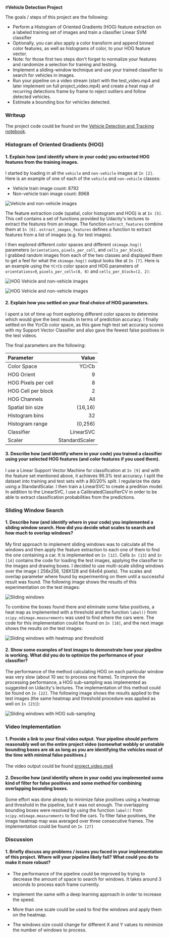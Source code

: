 #**Vehicle Detection Project**

The goals / steps of this project are the following:

* Perform a Histogram of Oriented Gradients (HOG) feature extraction on a labeled training set of images and train a classifier Linear SVM classifier
* Optionally, you can also apply a color transform and append binned color features, as well as histograms of color, to your HOG feature vector. 
* Note: for those first two steps don't forget to normalize your features and randomize a selection for training and testing.
* Implement a sliding-window technique and use your trained classifier to search for vehicles in images.
* Run your pipeline on a video stream (start with the test_video.mp4 and later implement on full project_video.mp4) and create a heat map of recurring detections frame by frame to reject outliers and follow detected vehicles.
* Estimate a bounding box for vehicles detected.

### Writeup 

The project code could be found on the [Vehicle Detection and Tracking notebook](Vehicle_Detection_Tracking.ipynb).

### Histogram of Oriented Gradients (HOG)

#### 1. Explain how (and identify where in your code) you extracted HOG features from the training images.

I started by loading in all the `vehicle` and `non-vehicle` images at `In [2]`.
Here is an example of one of each of the `vehicle` and `non-vehicle` classes:

- Vehicle train image count: 8792
- Non-vehicle train image count: 8968

![Vehicle and non-vehicle images](output_images/vehicle-non-vehicle.png)

The feature extraction code (spatial, color histogram and HOG) is at `In [5]`. This cell contains a set of functions provided by Udacity's lectures to extract the features from an image. The function `extract_features` combine them at `In [6].` `extract_images_features` defines a function to extract features from a list of images (e.g. for test images). 

I then explored different color spaces and different `skimage.hog()` parameters (`orientations`, `pixels_per_cell`, and `cells_per_block`).  
I grabbed random images from each of the two classes and displayed them to get a feel for what the `skimage.hog()` output looks like at `In [7]`.
Here is an example using the `YCrCb` color space and HOG parameters of `orientations=9`, `pixels_per_cell=(8, 8)` and `cells_per_block=(2, 2)`:

![HOG Vehicle and non-vehicle images](output_images/hog_features_vehicle.png)

![HOG Vehicle and non-vehicle images](output_images/hog_features_non_vehicle.png)


#### 2. Explain how you settled on your final choice of HOG parameters.

I spent a lot of time up front exploring different color spaces to determine which would give the best results in terms of prediction accuracy. 
I finally settled on the YcrCb color space, as this gave high test set accuracy scores with my Support Vector Classifier and also gave the fewest false positives in the test videos.

The final parameters are the following:

|Parameter|Value|
|:--------|----:|
|Color Space|YCrCb|
|HOG Orient|9|
|HOG Pixels per cell|8|
|HOG Cell per block|2|
|HOG Channels|All|
|Spatial bin size| (16,16)|
|Histogram bins|32|
|Histogram range|(0,256)|
|Classifier|LinearSVC|
|Scaler|StandardScaler|


#### 3. Describe how (and identify where in your code) you trained a classifier using your selected HOG features (and color features if you used them).

I use a Linear Support Vector Machine for classification at `In [9]` and with the feature set mentioned above, it achieves 99.3% test accuracy.
I split the dataset into training and test sets with a 80/20% split. I regularize the data using a StandardScalar. I then train a LinearSVC to create a predition model.
In addition to the LinearSVC, I use a CalibratedClassifierCV in order to be able to extract classification probabilities from the predictions.

### Sliding Window Search

#### 1. Describe how (and identify where in your code) you implemented a sliding window search.  How did you decide what scales to search and how much to overlap windows?

My first approach to implement sliding windows was to calculate all the windows and then apply the feature extraction to each one of them to find the one containing a car. 
It is implemented on `In [12]`. Cells `In [13]` and `In [14]` contains the code for loading the test images, applying the classifier to the images and drawing boxes. 
I decided to use multi-scale sliding windows over the image (256x256, 128X128 and 64x64 pixels). The scales and overlap parameter where found by experimenting on them until a successful result was found. The following image shows the results of this experimentation on the test images:

![Sliding windows](output_images/sliding_windows.png)

To combine the boxes found there and eliminate some false positives, a heat map as implemented with a threshold and the function `label()` from `scipy.ndimage.measurements` was used to find where the cars were. The code for this implementation could be found on `In [18]`, and the next image shows the results on the test images:

![Sliding windows with heatmap and threshold](output_images/sliding_windows_heatmap_labeled.png)


#### 2. Show some examples of test images to demonstrate how your pipeline is working. What did you do to optimize the performance of your classifier?

The performance of the method calculating HOG on each particular window was very slow (about 10 sec to process one frame). To improve the processing performance, a HOG sub-sampling was implemented as suggested on Udacity's lectures. The implementation of this method could be found on `In [22]`. The following image shows the results applied to the test images (the same heatmap and threshold procedure was applied as well on `In [23]`):

![Sliding windows with HOG sub-sampling](output_images/sliding_windows_hog_subsampling.png)

### Video Implementation

#### 1. Provide a link to your final video output.  Your pipeline should perform reasonably well on the entire project video (somewhat wobbly or unstable bounding boxes are ok as long as you are identifying the vehicles most of the time with minimal false positives.)

The video output could be found [project_video.mp4](output_videos/project_video.mp4)


#### 2. Describe how (and identify where in your code) you implemented some kind of filter for false positives and some method for combining overlapping bounding boxes.

Some effort was done already to minimize false positives using a heatmap and threshold in the pipeline, but it was not enough. The overlapping bounding boxes were resolved by using the function `label()` from `scipy.ndimage.measurements` to find the cars. To filter false positives, the image heatmap map was averaged over three consecutive frames. The implementation could be found on `In [27]`

### Discussion

#### 1. Briefly discuss any problems / issues you faced in your implementation of this project.  Where will your pipeline likely fail?  What could you do to make it more robust?

- The performance of the pipeline could be improved by trying to decrease the amount of space to search for windows. It takes around 3 seconds to process each frame currently.

- Implement the same with a deep learning approach in order to increase the speed.

- More than one scale could be used to find the windows and apply them on the heatmap.

- The windows size could change for different X and Y values to minimize the number of windows to process.

